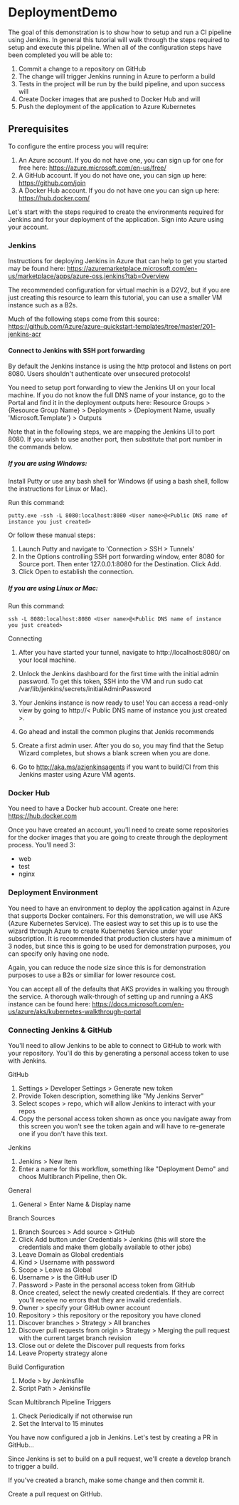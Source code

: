 # DeploymentDemo
The goal of this demonstration is to show how to setup and run a CI pipeline using Jenkins.  In general this tutorial will walk through the steps required to setup and execute this pipeline.  When all of the configuration steps have been completed you will be able to:

1. Commit a change to a repository on GitHub
2. The change will trigger Jenkins running in Azure to perform a build
3. Tests in the project will be run by the build pipeline, and upon success will
4. Create Docker images that are pushed to Docker Hub and will
5. Push the deployment of the application to Azure Kubernetes 

## Prerequisites

To configure the entire process you will require:

1. An Azure account.  If you do not have one, you can sign up for one for free here: https://azure.microsoft.com/en-us/free/
2. A GitHub account.  If you do not have one, you can sign up here:  https://github.com/join
3. A Docker Hub account.  If you do not have one you can sign up here:  https://hub.docker.com/

Let's start with the steps required to create the environments required for Jenkins and for your deployment of the application.  Sign into Azure using your account.

### Jenkins
Instructions for deploying Jenkins in Azure that can help to get you started may be found here:  https://azuremarketplace.microsoft.com/en-us/marketplace/apps/azure-oss.jenkins?tab=Overview

The recommended configuration for virtual machin is a D2V2, but if you are just creating this resource to learn this tutorial, you can use a smaller VM instance such as a B2s.

Much of the following steps come from this source:  https://github.com/Azure/azure-quickstart-templates/tree/master/201-jenkins-acr

#### Connect to Jenkins with SSH port forwarding
By default the Jenkins instance is using the http protocol and listens on port 8080. Users shouldn't authenticate over unsecured protocols!

You need to setup port forwarding to view the Jenkins UI on your local machine. If you do not know the full DNS name of your instance, go to the Portal and find it in the deployment outputs here: Resource Groups > {Resource Group Name} > Deployments > {Deployment Name, usually 'Microsoft.Template'} > Outputs

Note that in the following steps, we are mapping the Jenkins UI to port 8080.  If you wish to use another port, then substitute that port number in the commands below.

##### If you are using Windows:
Install Putty or use any bash shell for Windows (if using a bash shell, follow the instructions for Linux or Mac).

Run this command:

```putty.exe -ssh -L 8080:localhost:8080 <User name>@<Public DNS name of instance you just created>```

Or follow these manual steps:

1. Launch Putty and navigate to 'Connection > SSH > Tunnels'
2. In the Options controlling SSH port forwarding window, enter 8080 for Source port. Then enter 127.0.0.1:8080 for the Destination. Click Add.
3. Click Open to establish the connection.

##### If you are using Linux or Mac:
Run this command:

```ssh -L 8080:localhost:8080 <User name>@<Public DNS name of instance you just created>```

Connecting

1. After you have started your tunnel, navigate to http://localhost:8080/ on your local machine.
2. Unlock the Jenkins dashboard for the first time with the initial admin password. To get this token, SSH into the VM and run sudo cat /var/lib/jenkins/secrets/initialAdminPassword
3. Your Jenkins instance is now ready to use! You can access a read-only view by going to http://< Public DNS name of instance you just created >.
4. Go ahead and install the common plugins that Jenkis recommends
5. Create a first admin user.  After you do so, you may find that the Setup Wizard completes, but shows a blank screen when you are done.  

4. Go to http://aka.ms/azjenkinsagents if you want to build/CI from this Jenkins master using Azure VM agents.

### Docker Hub
You need to have a Docker hub account.  Create one here:  https://hub.docker.com

Once you have created an account, you'll need to create some repositories for the docker images that you are going to create through the deployment process.  You'll need 3:

* web
* test
* nginx

### Deployment Environment
You need to have an environment to deploy the application against in Azure that supports Docker containers.  For this demonstration, we will use AKS (Azure Kubernetes Service).  The easiest way to set this up is to use the wizard through Azure to create Kubernetes Service under your subscription.  It is recommended that production clusters have a minimum of 3 nodes, but since this is going to be used for demonstration purposes, you can specify only having one node.  

Again, you can reduce the node size since this is for demonstration purposes to use a B2s or similiar for lower resource cost.

You can accept all of the defaults that AKS provides in walking you through the service.  A thorough walk-through of setting up and running a AKS instance can be found here:  https://docs.microsoft.com/en-us/azure/aks/kubernetes-walkthrough-portal

### Connecting Jenkins & GitHub

You'll need to allow Jenkins to be able to connect to GitHub to work with your repository.  You'll do this by generating a personal access token to use with Jenkins.

GitHub
1. Settings > Developer Settings > Generate new token
2. Provide Token description, something like "My Jenkins Server"
3. Select scopes > repo, which will allow Jenkins to interact with your repos
4. Copy the personal access token shown as once you navigate away from this screen you won't see the token again and will have to re-generate one if you don't have this text.

Jenkins
1. Jenkins > New Item
2. Enter a name for this workflow, something like "Deployment Demo" and choos Multibranch Pipeline, then Ok.

General
1. General > Enter Name & Display name

Branch Sources
1. Branch Sources > Add source > GitHub
2. Click Add button under Credentials > Jenkins (this will store the credentials and make them globally available to other jobs)
3. Leave Domain as Global credentials
4. Kind > Username with password
5. Scope > Leave as Global
6. Username > is the GitHub user ID
7. Password > Paste in the personal access token from GitHub
8. Once created, select the newly created credentials.  If they are correct you'll receive no errors that they are invalid credentials.
9. Owner > specify your GitHub owner account
10. Repository > this repository or the repository you have cloned
11. Discover branches > Strategy > All branches
12. Discover pull requests from origin > Strategy > Merging the pull request with the current target branch revision
13. Close out or delete the Discover pull requests from forks
14. Leave Property strategy alone

Build Configuration
1. Mode > by Jenkinsfile
2. Script Path > Jenkinsfile

Scan Multibranch Pipeline Triggers
1. Check Periodically if not otherwise run
2. Set the Interval to 15 minutes

You have now configured a job in Jenkins.  Let's test by creating a PR in GitHub...

Since Jenkins is set to build on a pull request, we'll create a develop branch to trigger a build.

If you've created a branch, make some change and then commit it.

Create a pull request on GitHub.